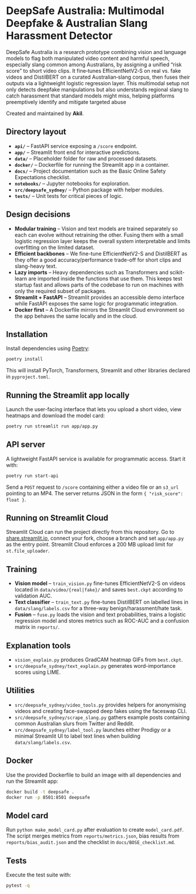 # DeepSafe Australia: Multimodal Deepfake & Australian Slang Harassment Detector 

DeepSafe Australia  is a research prototype combining vision and language models to flag both manipulated video content and harmful speech, especially slang common among Australians, by assigning a unified “risk score” to short video clips. It fine‑tunes EfficientNetV2‑S on real vs. fake videos and DistilBERT on a curated Australian‑slang corpus, then fuses their outputs via a lightweight logistic regression layer. This multimodal setup not only detects deepfake manipulations but also understands regional slang to catch harassment that standard models might miss, helping platforms preemptively identify and mitigate targeted abuse

Created and maintained by **Akil**.

## Directory layout

- **`api/`** – FastAPI service exposing a `/score` endpoint.
- **`app/`** – Streamlit front end for interactive predictions.
- **`data/`** – Placeholder folder for raw and processed datasets.
- **`docker/`** – Dockerfile for running the Streamlit app in a container.
- **`docs/`** – Project documentation such as the Basic Online Safety Expectations checklist.
- **`notebooks/`** – Jupyter notebooks for exploration.
- **`src/deepsafe_sydney/`** – Python package with helper modules.
- **`tests/`** – Unit tests for critical pieces of logic.

## Design decisions

- **Modular training** – Vision and text models are trained separately so each
  can evolve without retraining the other. Fusing them with a small logistic
  regression layer keeps the overall system interpretable and limits
  overfitting on the limited dataset.
- **Efficient backbones** – We fine-tune EfficientNetV2-S and DistilBERT as they
  offer a good accuracy/performance trade-off for short clips and slang-heavy
  text.
- **Lazy imports** – Heavy dependencies such as Transformers and
  scikit-learn are imported inside the functions that use them. This keeps test
  startup fast and allows parts of the codebase to run on machines with only the
  required subset of packages.
- **Streamlit + FastAPI** – Streamlit provides an accessible demo interface
  while FastAPI exposes the same logic for programmatic integration.
- **Docker first** – A Dockerfile mirrors the Streamlit Cloud environment so the
  app behaves the same locally and in the cloud.

## Installation

Install dependencies using [Poetry](https://python-poetry.org/):

```bash
poetry install
```

This will install PyTorch, Transformers, Streamlit and other libraries declared in `pyproject.toml`.

## Running the Streamlit app locally

Launch the user-facing interface that lets you upload a short video, view heatmaps and download the model card:

```bash
poetry run streamlit run app/app.py
```

## API server

A lightweight FastAPI service is available for programmatic access. Start it with:

```bash
poetry run start-api
```

Send a `POST` request to `/score` containing either a video file or an `s3_url` pointing to an MP4. The server returns JSON in the form `{ "risk_score": float }`.

## Running on Streamlit Cloud

Streamlit Cloud can run the project directly from this repository. Go to [share.streamlit.io](https://share.streamlit.io), connect your fork, choose a branch and set `app/app.py` as the entry point. Streamlit Cloud enforces a 200 MB upload limit for `st.file_uploader`.

## Training

- **Vision model** – `train_vision.py` fine-tunes EfficientNetV2-S on videos located in `data/video/{real|fake}/` and saves `best.ckpt` according to validation AUC.
- **Text classifier** – `train_text.py` fine-tunes DistilBERT on labelled lines in `data/slang/labels.csv` for a three-way benign/harassment/hate task.
- **Fusion** – `fuse.py` loads the vision and text probabilities, trains a logistic regression model and stores metrics such as ROC-AUC and a confusion matrix in `reports/`.

## Explanation tools

- `vision_explain.py` produces GradCAM heatmap GIFs from `best.ckpt`.
- `src/deepsafe_sydney/text_explain.py` generates word-importance scores using LIME.

## Utilities

- `src/deepsafe_sydney/video_tools.py` provides helpers for anonymising videos and creating face-swapped deep fakes using the faceswap CLI.
- `src/deepsafe_sydney/scrape_slang.py` gathers example posts containing common Australian slurs from Twitter and Reddit.
- `src/deepsafe_sydney/label_tool.py` launches either Prodigy or a minimal Streamlit UI to label text lines when building `data/slang/labels.csv`.

## Docker

Use the provided Dockerfile to build an image with all dependencies and run the Streamlit app:

```bash
docker build -t deepsafe .
docker run -p 8501:8501 deepsafe
```

## Model card

Run `python make_model_card.py` after evaluation to create `model_card.pdf`. The script merges metrics from `reports/metrics.json`, bias results from `reports/bias_audit.json` and the checklist in `docs/BOSE_checklist.md`.

## Tests

Execute the test suite with:

```bash
pytest -q
```

